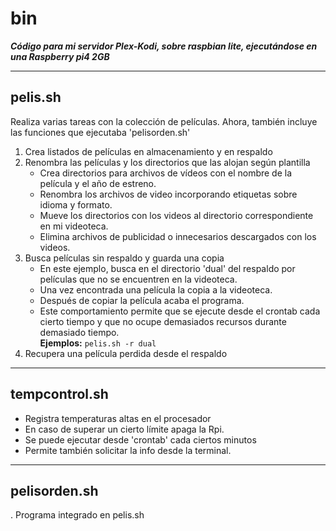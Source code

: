 # bin
***Código para mi servidor Plex-Kodi, sobre raspbian lite, ejecutándose en una Raspberry pi4 2GB***  
****
## pelis.sh
Realiza varias tareas con la colección de películas.
Ahora, también incluye las funciones que ejecutaba 'pelisorden.sh'
1. Crea listados de películas en almacenamiento y en respaldo
2. Renombra las películas y los directorios que las alojan según plantilla
   * Crea directorios para archivos de vídeos con el nombre de la película y el año de estreno.  
   * Renombra los archivos de video incorporando etiquetas sobre idioma y formato.  
   * Mueve los directorios con los videos al directorio correspondiente en mi videoteca.  
   * Elimina archivos de publicidad o innecesarios descargados con los videos.  
3. Busca películas sin respaldo y guarda una copia  
   * En este ejemplo, busca en el directorio 'dual' del respaldo por películas que no se encuentren en la videoteca.  
   * Una vez encontrada una película la copia a la videoteca.  
   * Después de copiar la película acaba el programa.  
   * Este comportamiento permite que se ejecute desde el crontab cada cierto tiempo y que no ocupe demasiados recursos durante demasiado tiempo.  
   **Ejemplos:**
   ```pelis.sh -r dual```
4. Recupera una película perdida desde el respaldo
***
## tempcontrol.sh
* Registra temperaturas altas en el procesador
* En caso de superar un cierto límite apaga la Rpi.
* Se puede ejecutar desde 'crontab' cada ciertos minutos
* Permite también solicitar la info desde la terminal.

***
## pelisorden.sh
. Programa integrado en pelis.sh
